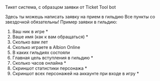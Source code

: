 Тикет система, с образцом заявки от Ticket Tool bot

Здесь ты можешь написать заявку на прием в гильдию
Все пункты со звездочкой обязательны!
Пример заявки в гильдию:
1. Ваш ник в игре *
2. Ваше имя (как к вам обращаться) *
3. Сколько вам лет 
4. Сколько играете в Albion Online
5. В каких гильдиях состояли
6. Главная цель вступления в гильдию *
7. Сколько часов онлайна *
8. Скриншот статистики персонажа *
9. Скриншот всех персонажей на аккаунте при входе в игру *